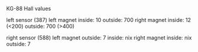 KG-88 Hall values

left sensor (387)
 left magnet
    inside: 10
    outside: 700
 right magnet
    inside: 12 (<200)
    outside: 700 (>400)


right sensor (588)
 left magnet
   outside: 7 
   inside: nix
 right magnet
   inside: nix
   outside: 7